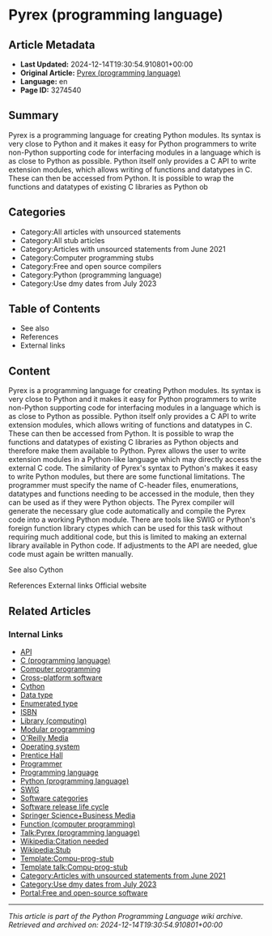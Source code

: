 # Pyrex (programming language)

## Article Metadata

- **Last Updated:** 2024-12-14T19:30:54.910801+00:00
- **Original Article:** [Pyrex (programming language)](https://en.wikipedia.org/wiki/Pyrex_(programming_language))
- **Language:** en
- **Page ID:** 3274540

## Summary

Pyrex is a programming language for creating Python modules. Its syntax is very close to Python and it makes it easy for Python programmers to write non-Python supporting code for interfacing modules in a language which is as close to Python as possible.
Python itself only provides a C API to write extension modules, which allows writing of functions and datatypes in C. These can then be accessed from Python. It is possible to wrap the functions and datatypes of existing C libraries as Python ob

## Categories

- Category:All articles with unsourced statements
- Category:All stub articles
- Category:Articles with unsourced statements from June 2021
- Category:Computer programming stubs
- Category:Free and open source compilers
- Category:Python (programming language)
- Category:Use dmy dates from July 2023

## Table of Contents

- See also
- References
- External links

## Content

Pyrex is a programming language for creating Python modules. Its syntax is very close to Python and it makes it easy for Python programmers to write non-Python supporting code for interfacing modules in a language which is as close to Python as possible.
Python itself only provides a C API to write extension modules, which allows writing of functions and datatypes in C. These can then be accessed from Python. It is possible to wrap the functions and datatypes of existing C libraries as Python objects and therefore make them available to Python.
Pyrex allows the user to write extension modules in a Python-like language which may directly access the external C code. The similarity of Pyrex's syntax to Python's makes it easy to write Python modules, but there are some functional limitations. The programmer must specify the name of C-header files, enumerations, datatypes and functions needing to be accessed in the module, then they can be used as if they were Python objects. The Pyrex compiler will generate the necessary glue code automatically and compile the Pyrex code into a working Python module.
There are tools like SWIG or Python's foreign function library ctypes which can be used for this task without requiring much additional code, but this is limited to making an external library available in Python code. If adjustments to the API are needed, glue code must again be written manually.

See also
Cython

References
External links
Official website

## Related Articles

### Internal Links

- [API](https://en.wikipedia.org/wiki/API)
- [C (programming language)](https://en.wikipedia.org/wiki/C_(programming_language))
- [Computer programming](https://en.wikipedia.org/wiki/Computer_programming)
- [Cross-platform software](https://en.wikipedia.org/wiki/Cross-platform_software)
- [Cython](https://en.wikipedia.org/wiki/Cython)
- [Data type](https://en.wikipedia.org/wiki/Data_type)
- [Enumerated type](https://en.wikipedia.org/wiki/Enumerated_type)
- [ISBN](https://en.wikipedia.org/wiki/ISBN)
- [Library (computing)](https://en.wikipedia.org/wiki/Library_(computing))
- [Modular programming](https://en.wikipedia.org/wiki/Modular_programming)
- [O'Reilly Media](https://en.wikipedia.org/wiki/O%27Reilly_Media)
- [Operating system](https://en.wikipedia.org/wiki/Operating_system)
- [Prentice Hall](https://en.wikipedia.org/wiki/Prentice_Hall)
- [Programmer](https://en.wikipedia.org/wiki/Programmer)
- [Programming language](https://en.wikipedia.org/wiki/Programming_language)
- [Python (programming language)](https://en.wikipedia.org/wiki/Python_(programming_language))
- [SWIG](https://en.wikipedia.org/wiki/SWIG)
- [Software categories](https://en.wikipedia.org/wiki/Software_categories)
- [Software release life cycle](https://en.wikipedia.org/wiki/Software_release_life_cycle)
- [Springer Science+Business Media](https://en.wikipedia.org/wiki/Springer_Science%2BBusiness_Media)
- [Function (computer programming)](https://en.wikipedia.org/wiki/Function_(computer_programming))
- [Talk:Pyrex (programming language)](https://en.wikipedia.org/wiki/Talk:Pyrex_(programming_language))
- [Wikipedia:Citation needed](https://en.wikipedia.org/wiki/Wikipedia:Citation_needed)
- [Wikipedia:Stub](https://en.wikipedia.org/wiki/Wikipedia:Stub)
- [Template:Compu-prog-stub](https://en.wikipedia.org/wiki/Template:Compu-prog-stub)
- [Template talk:Compu-prog-stub](https://en.wikipedia.org/wiki/Template_talk:Compu-prog-stub)
- [Category:Articles with unsourced statements from June 2021](https://en.wikipedia.org/wiki/Category:Articles_with_unsourced_statements_from_June_2021)
- [Category:Use dmy dates from July 2023](https://en.wikipedia.org/wiki/Category:Use_dmy_dates_from_July_2023)
- [Portal:Free and open-source software](https://en.wikipedia.org/wiki/Portal:Free_and_open-source_software)

---
_This article is part of the Python Programming Language wiki archive._
_Retrieved and archived on: 2024-12-14T19:30:54.910801+00:00_